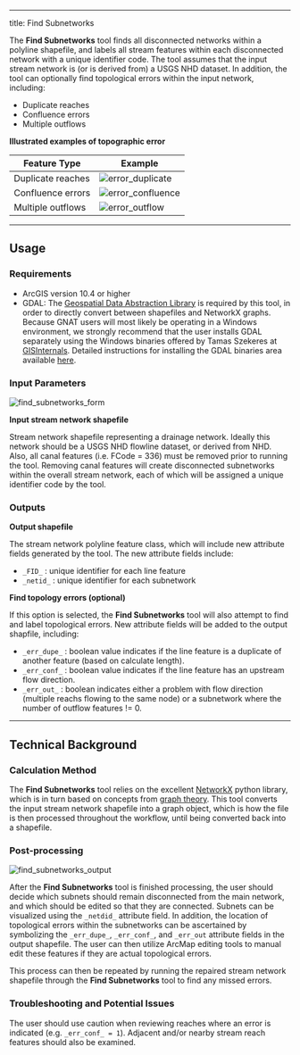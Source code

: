 ---
title: Find Subnetworks


The **Find Subnetworks** tool finds all disconnected networks within a polyline shapefile, and labels all stream 
features within each disconnected network with a unique identifier code.  The tool assumes that the input stream network
is (or is derived from) a USGS NHD dataset. In addition, the tool can optionally find topological errors within the 
input network, including:

* Duplicate reaches
* Confluence errors
* Multiple outflows

**Illustrated examples of topographic error**

| Feature Type            | Example                                                                      |
| ----------------------- | -----------------------------------------------------------------------------|
| Duplicate reaches       | ![error_duplicate]({{site.baseurl}}/images/error_dupe.png)                   |
| Confluence errors       | ![error_confluence]({{site.baseurl}}/images/error_conf.png)                  |
| Multiple outflows       | ![error_outflow]({{site.baseurl}}/images/error_out.png)                      |
__________________________________________________________________________________________________________

## Usage

### Requirements

* ArcGIS version 10.4 or higher
* GDAL: The [Geospatial Data Abstraction Library](https://www.gdal.org) is required by this tool, in order 
to directly convert between shapefiles and NetworkX graphs. Because GNAT users will most likely be operating in a Windows 
environment, we strongly recommend that the user installs GDAL separately using the Windows binaries offered by 
Tamas Szekeres at [GISInternals](http://www.gisinternals.com/). Detailed instructions for installing the GDAL binaries
area available [here](#).

### Input Parameters

![find_subnetworks_form]({{site.baseurl}}/images/find_subnetworks_form.PNG)

**Input stream network shapefile**

Stream network shapefile representing a drainage network. Ideally this network should be a USGS NHD flowline
dataset, or derived from NHD. Also, all canal features (i.e. FCode = 336) must be removed prior to running the tool.
Removing canal features will create disconnected subnetworks within the overall stream network, each of which will be 
assigned a unique identifier code by the tool.

### Outputs

**Output shapefile**

The stream network polyline feature class, which will include new attribute fields generated by the tool. The new attribute
fields include:

* `_FID_` : unique identifier for each line feature
* `_netid_` : unique identifier for each subnetwork

**Find topology errors (optional)**

If this option is selected, the **Find Subnetworks** tool will also attempt to find and label topological errors. New 
attribute fields will be added to the output shapfile, including:
* `_err_dupe_` : boolean value indicates if the line feature is a duplicate of another feature (based on calculate length).
* `_err_conf_` : boolean value indicates if the line feature has an upstream flow direction.
* `_err_out_` : boolean indicates either a problem with flow direction (multiple reachs flowing to the same node) or a
subnetwork where the number of outflow features != 0.

_______________________________________________________________
## Technical Background

### Calculation Method

The **Find Subnetworks** tool relies on the excellent [NetworkX](https://networkx.github.io/documentation/networkx-1.11/) 
python library, which is in turn based on concepts from [graph theory](https://en.wikipedia.org/wiki/Graph_theory). 
This tool converts the input stream network shapefile into a graph object, which is how the file is then processed 
throughout the workflow, until being converted back into a shapefile.

### Post-processing

![find_subnetworks_output]({{site.baseurl}}/images/find_subnetworks_output.PNG)

After the **Find Subnetworks** tool is finished processing, the user should decide which subnets should remain disconnected
from the main network, and which should be edited so that they are connected. Subnets can be visualized using the `_netdid_`
attribute field. In addition, the location of topological errors within the subnetworks can be ascertained by symbolizing 
the `_err_dupe_`, `_err_conf_`, and `_err_out` attribute fields in the output shapefile. The user can then utilize ArcMap 
editing tools to manual edit these features if they are actual topological errors.

This process can then be repeated by running the repaired stream network shapefile through the **Find Subnetworks** tool 
to find any missed errors. 

### Troubleshooting and Potential Issues

The user should use caution when reviewing reaches where an error is indicated (e.g. `_err_conf_ = 1`). Adjacent and/or 
nearby stream reach features should also be examined.